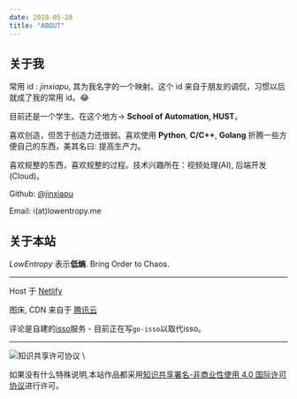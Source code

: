 ```yaml
---
date: 2018-05-28
title: "ABOUT"
---
```


## 关于我

常用 id : *jinxiapu*, 其为我名字的一个映射。这个 id 来自于朋友的调侃，习惯以后就成了我的常用 id。:joy:

目前还是一个学生。在这个地方-> **School of Automation, HUST**。

喜欢创造，但苦于创造力还很弱。喜欢使用 **Python**, **C/C++**, **Golang** 折腾一些方便自己的东西，美其名曰: 提高生产力。

喜欢规整的东西，喜欢规整的过程。技术兴趣所在：视频处理(AI), 后端开发(Cloud)。

Github: [@jinxiapu](https://github.com/jinxiapu/)

Email: i(at)lowentropy.me

## 关于本站

*LowEntropy* 表示**低熵**. Bring Order to Chaos.

---

Host 于 [Netlify](https://www.netlify.com/)

图床, CDN 来自于 [腾讯云](https://www.qcloud.com)

评论是自建的[isso](https://posativ.org/isso/)服务 - 目前正在写`go-isso`以取代isso。

---

![知识共享许可协议](https://i.creativecommons.org/l/by-nc/4.0/88x31.png) \

如果没有什么特殊说明,本站作品都采用[知识共享署名-非商业性使用 4.0 国际许可协议](http://creativecommons.org/licenses/by-nc/4.0/)进行许可。
